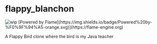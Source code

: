 # flappy_blanchon
<img src="https://img.shields.io/badge/current--state-WIP-orange" alt="wip"/>
[Powered by Flame](https://img.shields.io/badge/Powered%20by-%F0%9F%94%A5-orange.svg)](https://flame-engine.org)

A Flappy Bird clone where the bird is my Java teacher
